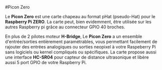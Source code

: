 <!--
---
name: Picon Zero
class: board
type: Moteur
formfactor: pHAT
image: '4tronix-picon-zero.png'
manufacturer: 4tronix
description: Une carte de contrôle de robot pour le Raspberry Pi
url: http://4tronix.co.uk/piconzero/
buy: http://4tronix.co.uk/store/index.php?rt=product/product&product_id=552
pincount: 40
eeprom: no
power:
  '1':
  '2':
ground:
  '6':
  '9':
  '14':
  '20':
  '25':
  '30':
  '34':
  '39':
pin:
  '3':
    mode: i2c
  '5':
    mode: i2c
i2c:
  '0x22':
    name: PiconZero
    device: ATMega328
-->
#Picon Zero

Le **Picon Zero** est une carte chapeau au format pHat (pseudo-Hat) pour le **Raspberry Pi ZERO**. La carte peut, bien evidemment, être utilisée sur les autres Raspberry pi grâce au connecteur GPIO 40 broches.

En plus de 2 pilotes moteur **H-Bridge**, Le **Picon Zero** a un ensemble d'entrée/sorties entièrement paramétrables, vous permettant facilement de rajouter des entrées analogiques ou sorties neopixel à votre Raspeberry Pi sans logiciels ou kernel compliqués ou spécifiques. La carte propose aussi une interface **HC-SR04** pour capteur de distance ultrasonique et libère aussi 5 port GPIO de votre Raspberry Pi.
